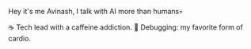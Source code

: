 Hey it's me Avinash, I talk with AI more than humans💀

☕ Tech lead with a caffeine addiction.
🐛 Debugging: my favorite form of cardio.

<!---
avinashk-here/avinashk-here is a ✨ special ✨ repository because its `README.md` (this file) appears on your GitHub profile.
You can click the Preview link to take a look at your changes.
--->
